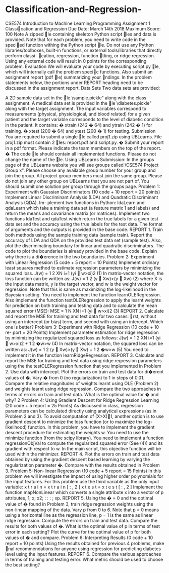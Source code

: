 # Classification-and-Regression-

CSE574 Introduction to Machine Learning Programming Assignment 1 Classication and Regression Due Date: March 14th 2018 Maximum Score: 100 Note A zipped le containing skeleton Python script les and data is provided. Note that for each problem, you need to write code in the specied function withing the Python script le. Do not use any Python libraries/toolboxes, built-in functions, or external tools/libraries that directly perform classi- cation, regression, function tting, or ridge regression. Using any external code will result in 0 points for the corresponding problem. Evaluation We will evaluate your code by executing script.py le, which will internally call the problem specic functions. Also submit an assignment report (pdf le) summarizing your ndings. In the problem statements below, the portions under REPORT heading need to be discussed in the assignment report. Data Sets Two data sets are provided:

A 2D sample data set in the le \sample.pickle" along with the class assignment.
A medical data set is provided in the le \diabetes.pickle" along with the target assignment. The input variables correspond to measurements (physical, physiological, and blood related) for a given patient and the target variable corresponds to the level of diabetic condition in the patient. It contains: � xtrain (242 � 64) and ytrain (242 � 1) for training. � xtest (200 � 64) and ytest (200 � 1) for testing. Submission You are required to submit a single le called proj1.zip using UBLearns. File proj1.zip must contain 2 les: report.pdf and script.py. � Submit your report in a pdf format. Please indicate the team members on the top of the report. � The code le should contain all implemented functions. Please do not change the name of the le. Using UBLearns Submission: In the groups page of the UBLearns website you will see groups called \CSE574 Project Group x". Please choose any available group number for your group and join the group. All project group members must join the same group. Please do not join any other group on UBLearns that you are not part of. You should submit one solution per group through the groups page. Problem 1: Experiment with Gaussian Discriminators (10 code + 10 report = 20 points) Implement Linear Discriminant Analysis (LDA) and Quadratic Discriminant Analysis (QDA). Im- plement two functions in Python: ldaLearn and qdaLearn which take a training data set (a feature matrix 1 and labels) and return the means and covariance matrix (or matrices). Implement two functions ldaTest and qdaTest which return the true labels for a given test data set and the accuracy using the true labels for the test data. The format of arguments and the outputs is provided in the base code. REPORT 1. Train both methods using the sample training data (sample train). Report the accuracy of LDA and QDA on the provided test data set (sample test). Also, plot the discriminating boundary for linear and quadratic discriminators. The code to plot the boundaries is already provided in the base code. Explain why there is a di�erence in the two boundaries. Problem 2: Experiment with Linear Regression (5 code + 5 report = 10 Points) Implement ordinary least squares method to estimate regression parameters by minimizing the squared loss. J(w) = 1 2 XN i=1 (yi 􀀀 w>xi)2 (1) In matrix-vector notation, the loss function can be written as: J(w) = 1 2 (y 􀀀 Xw)>(y 􀀀 Xw) (2) where X is the input data matrix, y is the target vector, and w is the weight vector for regression. Note that this is same as maximizing the log-likelihood in the Bayesian setting. You need to implement the function learnOLERegression. Also implement the function testOLERegression to apply the learnt weights for prediction on both training and testing data and to calculate the mean squared error (MSE): MSE = 1 N XN i=1 (yi 􀀀 w>xi)2 (3) REPORT 2. Calculate and report the MSE for training and test data for two cases: rst, without using an intercept (or bias) term, and second with using an intercept. Which one is better? Problem 3: Experiment with Ridge Regression (10 code + 10 re- port = 20 Points) Implement parameter estimation for ridge regression by minimizing the regularized squared loss as follows: J(w) = 1 2 XN i=1 (yi 􀀀 w>xi)2 + 1 2 �w>w (4) In matrix-vector notation, the squared loss can be written as: J(w) = 1 2 (y 􀀀 Xw)>(y 􀀀 Xw) + 1 2 �w>w (5) You need to implement it in the function learnRidgeRegression. REPORT 3. Calculate and report the MSE for training and test data using ridge regression parameters using the the testOLERegression function that you implemented in Problem 2. Use data with intercept. Plot the errors on train and test data for di�erent values of �. Vary � from 0 (no regularization) to 1 in steps of 0.01. Compare the relative magnitudes of weights learnt using OLE (Problem 2) and weights learnt using ridge regression. Compare the two approaches in terms of errors on train and test data. What is the optimal value for � and why? 2 Problem 4: Using Gradient Descent for Ridge Regression Learning (20 code + 5 report = 25 Points) As discussed in class, regression parameters can be calculated directly using analytical expressions (as in Problem 2 and 3). To avoid computation of (X>X)􀀀1, another option is to use gradient descent to minimize the loss function (or to maximize the log-likelihood) function. In this problem, you have to implement the gradient descent procedure for estimating the weights w. You need to use the minimize function (from the scipy library). You need to implement a function regressionObjVal to compute the regularized squared error (See (4)) and its gradient with respect to w. In the main script, this objective function will be used within the minimizer. REPORT 4. Plot the errors on train and test data obtained by using the gradient descent based learning by varying the regularization parameter �. Compare with the results obtained in Problem 3. Problem 5: Non-linear Regression (10 code + 5 report = 15 Points) In this problem we will investigate the impact of using higher order polynomials for the input features. For this problem use the third variable as the only input variable: x t r a i n = x t r a i n [ : , 2 ] x t e s t = x t e s t [ : , 2 ] Implement the function mapNonLinear which converts a single attribute x into a vector of p attributes, 1; x; x2; : : : ; xp. REPORT 5. Using the � = 0 and the optimal value of � found in Problem 3, train ridge regression weights using the non-linear mapping of the data. Vary p from 0 to 6. Note that p = 0 means using a horizontal line as the regression line, p = 1 is the same as linear ridge regression. Compute the errors on train and test data. Compare the results for both values of �. What is the optimal value of p in terms of test error in each setting? Plot the curve for the optimal value of p for both values of � and compare. Problem 6: Interpreting Results (0 code + 10 report = 10 points) Using the results obtained for previous 4 problems, make nal recommendations for anyone using regression for predicting diabetes level using the input features. REPORT 6. Compare the various approaches in terms of training and testing error. What metric should be used to choose the best setting? 
